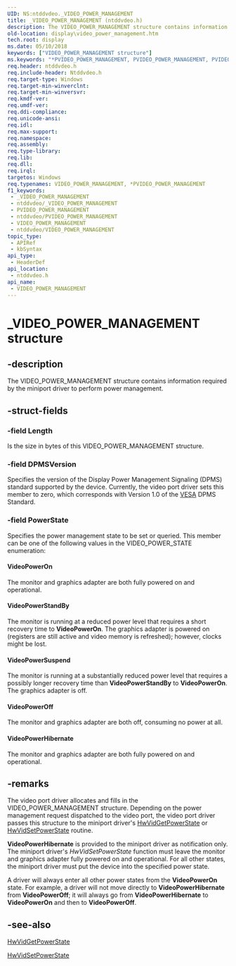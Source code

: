 ```yaml
---
UID: NS:ntddvdeo._VIDEO_POWER_MANAGEMENT
title: _VIDEO_POWER_MANAGEMENT (ntddvdeo.h)
description: The VIDEO_POWER_MANAGEMENT structure contains information required by the miniport driver to perform power management.
old-location: display\video_power_management.htm
tech.root: display
ms.date: 05/10/2018
keywords: ["VIDEO_POWER_MANAGEMENT structure"]
ms.keywords: "*PVIDEO_POWER_MANAGEMENT, PVIDEO_POWER_MANAGEMENT, PVIDEO_POWER_MANAGEMENT structure pointer [Display Devices], VIDEO_POWER_MANAGEMENT, VIDEO_POWER_MANAGEMENT structure [Display Devices], Video_Structs_d179543a-6712-4c33-a945-7bbf8a5bc1ed.xml, _VIDEO_POWER_MANAGEMENT, display.video_power_management, ntddvdeo/PVIDEO_POWER_MANAGEMENT, ntddvdeo/VIDEO_POWER_MANAGEMENT"
req.header: ntddvdeo.h
req.include-header: Ntddvdeo.h
req.target-type: Windows
req.target-min-winverclnt: 
req.target-min-winversvr: 
req.kmdf-ver: 
req.umdf-ver: 
req.ddi-compliance: 
req.unicode-ansi: 
req.idl: 
req.max-support: 
req.namespace: 
req.assembly: 
req.type-library: 
req.lib: 
req.dll: 
req.irql: 
targetos: Windows
req.typenames: VIDEO_POWER_MANAGEMENT, *PVIDEO_POWER_MANAGEMENT
f1_keywords:
 - _VIDEO_POWER_MANAGEMENT
 - ntddvdeo/_VIDEO_POWER_MANAGEMENT
 - PVIDEO_POWER_MANAGEMENT
 - ntddvdeo/PVIDEO_POWER_MANAGEMENT
 - VIDEO_POWER_MANAGEMENT
 - ntddvdeo/VIDEO_POWER_MANAGEMENT
topic_type:
 - APIRef
 - kbSyntax
api_type:
 - HeaderDef
api_location:
 - ntddvdeo.h
api_name:
 - VIDEO_POWER_MANAGEMENT
---
```


# _VIDEO_POWER_MANAGEMENT structure


## -description

The VIDEO_POWER_MANAGEMENT structure contains information required by the miniport driver to perform power management.

## -struct-fields

### -field Length

Is the size in bytes of this VIDEO_POWER_MANAGEMENT structure.

### -field DPMSVersion

Specifies the version of the Display Power Management Signaling (DPMS) standard supported by the device. Currently, the video port driver sets this member to zero, which corresponds with Version 1.0 of the <a href="/windows-hardware/drivers/">VESA</a> DPMS Standard.

### -field PowerState

Specifies the power management state to be set or queried. This member can be one of the following values in the VIDEO_POWER_STATE enumeration:





#### VideoPowerOn

The monitor and graphics adapter are both fully powered on and operational.



#### VideoPowerStandBy

The monitor is running at a reduced power level that requires a short recovery time to <b>VideoPowerOn</b>. The graphics adapter is powered on (registers are still active and video memory is refreshed); however, clocks might be lost.



#### VideoPowerSuspend

The monitor is running at a substantially reduced power level that requires a possibly longer recovery time than <b>VideoPowerStandBy</b> to <b>VideoPowerOn</b>. The graphics adapter is off.



#### VideoPowerOff

The monitor and graphics adapter are both off, consuming no power at all.



#### VideoPowerHibernate

The monitor and graphics adapter are both fully powered on and operational.

## -remarks

The video port driver allocates and fills in the VIDEO_POWER_MANAGEMENT structure. Depending on the power management request dispatched to the video port, the video port driver passes this structure to the miniport driver's <a href="/windows-hardware/drivers/ddi/video/nc-video-pvideo_hw_power_get">HwVidGetPowerState</a> or <a href="/windows-hardware/drivers/ddi/video/nc-video-pvideo_hw_power_set">HwVidSetPowerState</a> routine.

<b>VideoPowerHibernate</b> is provided to the miniport driver as notification only. The miniport driver's <i>HwVidSetPowerState</i> function must leave the monitor and graphics adapter fully powered on and operational. For all other states, the miniport driver must put the device into the specified power state.

A driver will always enter all other power states from the <b>VideoPowerOn</b> state. For example, a driver will not move directly to <b>VideoPowerHibernate</b> from <b>VideoPowerOff</b>; it will always go from <b>VideoPowerHibernate</b> to <b>VideoPowerOn</b> and then to <b>VideoPowerOff</b>.

## -see-also

<a href="/windows-hardware/drivers/ddi/video/nc-video-pvideo_hw_power_get">HwVidGetPowerState</a>



<a href="/windows-hardware/drivers/ddi/video/nc-video-pvideo_hw_power_set">HwVidSetPowerState</a>
